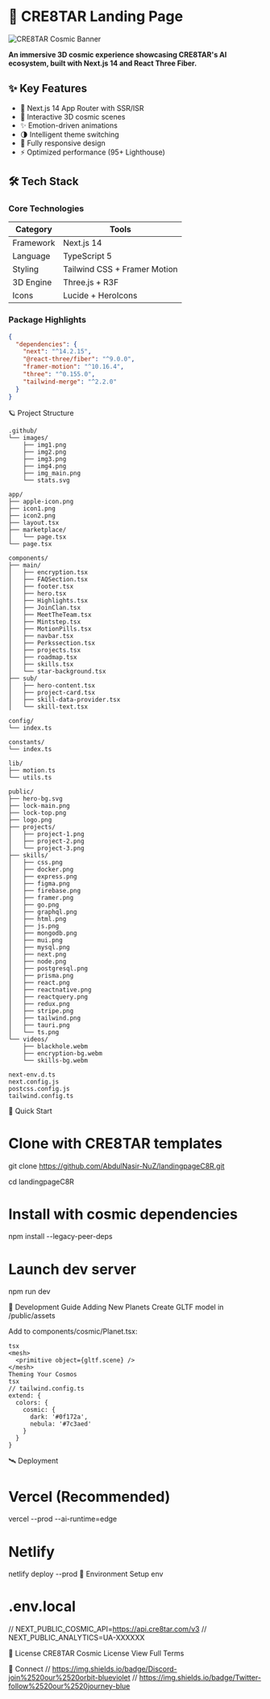 # 🌌 CRE8TAR Landing Page

![CRE8TAR Cosmic Banner](https://raw.githubusercontent.com/AbdulNasir-NuZ/landingpageC8R/main/public/cre8tar-banner.jpg)

**An immersive 3D cosmic experience showcasing CRE8TAR's AI ecosystem, built with Next.js 14 and React Three Fiber.**

## ✨ Key Features

- 🚀 Next.js 14 App Router with SSR/ISR
- 🌠 Interactive 3D cosmic scenes
- ✨ Emotion-driven animations
- 🌗 Intelligent theme switching
- 📱 Fully responsive design
- ⚡ Optimized performance (95+ Lighthouse)

## 🛠 Tech Stack

### Core Technologies
| Category | Tools |
|----------|-------|
| Framework | Next.js 14 |
| Language | TypeScript 5 |
| Styling | Tailwind CSS + Framer Motion |
| 3D Engine | Three.js + R3F |
| Icons | Lucide + HeroIcons |

### Package Highlights
```json
{
  "dependencies": {
    "next": "^14.2.15",
    "@react-three/fiber": "^9.0.0",
    "framer-motion": "^10.16.4",
    "three": "^0.155.0",
    "tailwind-merge": "^2.2.0"
  }
}

```
🪐 Project Structure

```
.github/
└── images/
    ├── img1.png
    ├── img2.png
    ├── img3.png
    ├── img4.png
    ├── img_main.png
    └── stats.svg

app/
├── apple-icon.png
├── icon1.png
├── icon2.png
├── layout.tsx
├── marketplace/
│   └── page.tsx
└── page.tsx

components/
├── main/
│   ├── encryption.tsx
│   ├── FAQSection.tsx
│   ├── footer.tsx
│   ├── hero.tsx
│   ├── Highlights.tsx
│   ├── JoinClan.tsx
│   ├── MeetTheTeam.tsx
│   ├── Mintstep.tsx
│   ├── MotionPills.tsx
│   ├── navbar.tsx
│   ├── Perkssection.tsx
│   ├── projects.tsx
│   ├── roadmap.tsx
│   ├── skills.tsx
│   └── star-background.tsx
├── sub/
│   ├── hero-content.tsx
│   ├── project-card.tsx
│   ├── skill-data-provider.tsx
│   └── skill-text.tsx

config/
└── index.ts

constants/
└── index.ts

lib/
├── motion.ts
└── utils.ts

public/
├── hero-bg.svg
├── lock-main.png
├── lock-top.png
├── logo.png
├── projects/
│   ├── project-1.png
│   ├── project-2.png
│   └── project-3.png
├── skills/
│   ├── css.png
│   ├── docker.png
│   ├── express.png
│   ├── figma.png
│   ├── firebase.png
│   ├── framer.png
│   ├── go.png
│   ├── graphql.png
│   ├── html.png
│   ├── js.png
│   ├── mongodb.png
│   ├── mui.png
│   ├── mysql.png
│   ├── next.png
│   ├── node.png
│   ├── postgresql.png
│   ├── prisma.png
│   ├── react.png
│   ├── reactnative.png
│   ├── reactquery.png
│   ├── redux.png
│   ├── stripe.png
│   ├── tailwind.png
│   ├── tauri.png
│   └── ts.png
└── videos/
    ├── blackhole.webm
    ├── encryption-bg.webm
    └── skills-bg.webm

next-env.d.ts  
next.config.js  
postcss.config.js  
tailwind.config.ts

```

🚀 Quick Start

# Clone with CRE8TAR templates
git clone https://github.com/AbdulNasir-NuZ/landingpageC8R.git

cd landingpageC8R

# Install with cosmic dependencies
npm install --legacy-peer-deps

# Launch dev server
npm run dev

🌟 Development Guide
Adding New Planets
Create GLTF model in /public/assets

Add to components/cosmic/Planet.tsx:
```
tsx
<mesh>
  <primitive object={gltf.scene} />
</mesh>
Theming Your Cosmos
tsx
// tailwind.config.ts
extend: {
  colors: {
    cosmic: {
      dark: '#0f172a',
      nebula: '#7c3aed'
    }
  }
}
```
🛰 Deployment

# Vercel (Recommended)
vercel --prod --ai-runtime=edge

# Netlify
netlify deploy --prod
📡 Environment Setup
env
# .env.local
// NEXT_PUBLIC_COSMIC_API=https://api.cre8tar.com/v3
// NEXT_PUBLIC_ANALYTICS=UA-XXXXXX

📜 License
CRE8TAR Cosmic License
View Full Terms

🌌 Connect
// https://img.shields.io/badge/Discord-join%2520our%2520orbit-blueviolet
// https://img.shields.io/badge/Twitter-follow%2520our%2520journey-blue





